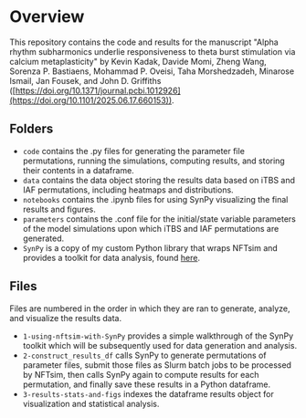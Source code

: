 # Overview

This repository contains the code and results for the manuscript "Alpha rhythm subharmonics underlie responsiveness to theta burst stimulation via calcium metaplasticity" by Kevin Kadak, Davide Momi, Zheng Wang, Sorenza P. Bastiaens, Mohammad P. Oveisi, Taha Morshedzadeh, Minarose Ismail, Jan Fousek, and John D. Griffiths ([https://doi.org/10.1371/journal.pcbi.1012926](https://doi.org/10.1101/2025.06.17.660153)).

## Folders
- `code` contains the .py files for generating the parameter file permutations, running the simulations, computing results, and storing their contents in a dataframe. 
- `data` contains the data object storing the results data based on iTBS and IAF permutations, including heatmaps and distributions.
- `notebooks` contains the .ipynb files for using SynPy visualizing the final results and figures.
- `parameters` contains the .conf file for the initial/state variable parameters of the model simulations upon which iTBS and IAF permutations are generated.
- `SynPy` is a copy of my custom Python library that wraps NFTsim and provides a toolkit for data analysis, found [here](https://github.com/GriffithsLab/SynPy).

## Files
Files are numbered in the order in which they are ran to generate, analyze, and visualize the results data.
- `1-using-nftsim-with-SynPy` provides a simple walkthrough of the SynPy toolkit which will be subsequently used for data generation and analysis.
- `2-construct_results_df` calls SynPy to generate permutations of parameter files, submit those files as Slurm batch jobs to be processed by NFTsim, then calls SynPy again to compute results for each permutation, and finally save these results in a Python dataframe.
- `3-results-stats-and-figs` indexes the dataframe results object for visualization and statistical analysis.